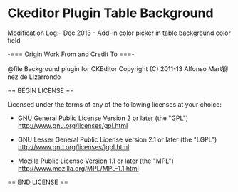 Ckeditor Plugin Table Background
============


Modification Log:-
Dec 2013 - Add-in color picker in table background color field


-=== Origin Work From and Credit To ===-

@file Background plugin for CKEditor
Copyright (C) 2011-13 Alfonso Mart铆nez de Lizarrondo

== BEGIN LICENSE ==

Licensed under the terms of any of the following licenses at your
choice:

 - GNU General Public License Version 2 or later (the "GPL")
   http://www.gnu.org/licenses/gpl.html

 - GNU Lesser General Public License Version 2.1 or later (the "LGPL")
   http://www.gnu.org/licenses/lgpl.html

 - Mozilla Public License Version 1.1 or later (the "MPL")
   http://www.mozilla.org/MPL/MPL-1.1.html

== END LICENSE ==

